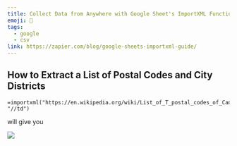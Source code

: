 ```yaml
---
title: Collect Data from Anywhere with Google Sheet's ImportXML Function
emoji: 📝
tags:
  - google
  - csv
link: https://zapier.com/blog/google-sheets-importxml-guide/
---
```


## How to Extract a List of Postal Codes and City Districts

```
=importxml("https://en.wikipedia.org/wiki/List_of_T_postal_codes_of_Canada", "//td")
```

will give you

![](https://images.ctfassets.net/lzny33ho1g45/2tu26Dc0p9NiYCG4KX2jh1/58d8b163af2505bdeb8a28691a703d25/Imported_XML_table_in_Google_Sheets?w=700)
